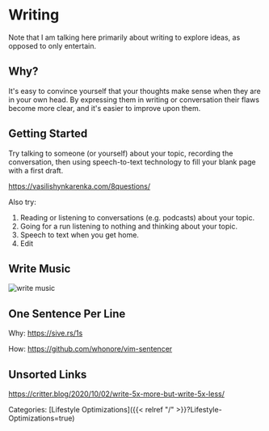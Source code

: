 # Writing

Note that I am talking here primarily about writing to explore ideas, as
opposed to only entertain.

## Why?

It's easy to convince yourself that your thoughts make sense when they are in
your own head.
By expressing them in writing or conversation their flaws become more clear,
and it's easier to improve upon them.

## Getting Started

Try talking to someone (or yourself) about your topic, recording the
conversation, then using speech-to-text technology to fill your blank page with
a first draft.

https://vasilishynkarenka.com/8questions/

Also try:

1. Reading or listening to conversations (e.g. podcasts) about your topic.
1. Going for a run listening to nothing and thinking about your topic.
1. Speech to text when you get home.
1. Edit

## Write Music

![write music](/docs/lifestyle-optimizations/write-music.jpg)

## One Sentence Per Line

Why: https://sive.rs/1s

How: https://github.com/whonore/vim-sentencer

## Unsorted Links

https://critter.blog/2020/10/02/write-5x-more-but-write-5x-less/

Categories:
[Lifestyle Optimizations]({{< relref "/" >}}?Lifestyle-Optimizations=true)